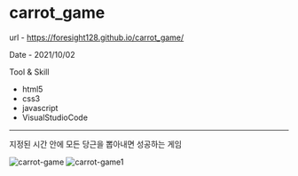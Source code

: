 # carrot_game

url - https://foresight128.github.io/carrot_game/

Date - 2021/10/02

Tool & Skill
- html5
- css3
- javascript
- VisualStudioCode

* * *

지정된 시간 안에 모든 당근을 뽑아내면 성공하는 게임


![carrot-game](https://user-images.githubusercontent.com/89468282/135704475-39814551-be1d-4685-adf3-e108dd0b7e58.png)
![carrot-game1](https://user-images.githubusercontent.com/89468282/135704478-f9264afa-dded-4641-bed3-cf9d98b8f1b4.png)
